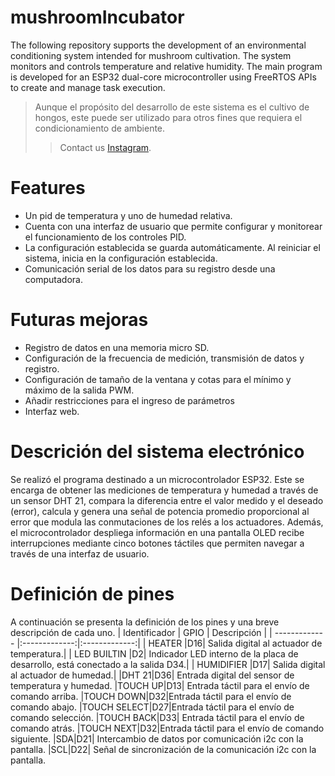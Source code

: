 # mushroomIncubator
The following repository supports the development of an environmental conditioning system intended for mushroom cultivation. The system monitors and controls temperature and relative humidity. The main program is developed for an ESP32 dual-core microcontroller using FreeRTOS APIs to create and manage task execution.

> Aunque el propósito del desarrollo de este sistema es el cultivo de hongos, este puede ser utilizado para otros fines que requiera el condicionamiento de ambiente. 
>> Contact us [Instagram](https://www.instagram.com/aonde_la_byte/).

# Features
 * Un pid de temperatura y uno de humedad relativa.
 * Cuenta con una interfaz de usuario que permite configurar y monitorear el funcionamiento de los controles PID.
 * La configuración establecida se guarda automáticamente. Al reiniciar el sistema, inicia en la configuración establecida.
 * Comunicación serial de los datos para su registro desde una computadora.

# Futuras mejoras
 * Registro de datos en una memoria micro SD.
 * Configuración de la frecuencia de medición, transmisión de datos y registro.
 * Configuración de tamaño de la ventana y cotas para el mínimo y máximo de la salida PWM.
 * Añadir restricciones para el ingreso de parámetros 
 * Interfaz web.

# Descrición del sistema electrónico

Se realizó el programa destinado a un microcontrolador ESP32. Este se encarga de obtener las mediciones de temperatura y humedad a través de un sensor DHT 21, compara la diferencia entre el valor medido y el deseado (error), calcula y genera una señal de potencia promedio proporcional al error que modula las conmutaciones de los relés a los actuadores. Además, el microcontrolador despliega información en una pantalla OLED recibe interrupciones mediante cinco botones táctiles que permiten navegar a través de una interfaz de usuario.

# Definición de pines
A continuación se presenta la definición de los pines y una breve descripción de cada uno.
| Identificador  | GPIO | Descripción |
| ------------- |:-------------:|:-------------:|
| HEATER      |D16| Salida digital al actuador de temperatura.|
| LED BUILTIN |D2| Indicador LED interno de la placa de desarrollo, está conectado a la salida D34.|
| HUMIDIFIER     |D17| Salida digital al actuador de humedad.|
|DHT 21|D36| Entrada digital del sensor de temperatura y humedad.
|TOUCH UP|D13| Entrada táctil para el envío de comando arriba.
|TOUCH DOWN|D32|Entrada táctil para el envío de comando abajo.
|TOUCH SELECT|D27|Entrada táctil para el envío de comando selección.
|TOUCH BACK|D33| Entrada táctil para el envío de comando atrás.
|TOUCH NEXT|D32|Entrada táctil para el envío de comando siguiente.
|SDA|D21| Intercambio de datos por comunicación i2c con la pantalla.
|SCL|D22| Señal de sincronización de la comunicación i2c con la pantalla.

